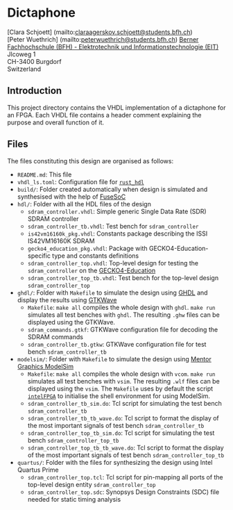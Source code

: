 # Dictaphone

[Clara Schjoett] (mailto:claraagerskov.schjoett@students.bfh.ch)   
[Peter Wuethrich] (mailto:peterwuethrich@students.bfh.ch)
[Berner Fachhochschule (BFH) - Elektrotechnik und Informationstechnologie (EIT)](https://ti.bfh.ch/elektro)  
Jlcoweg 1  
CH-3400 Burgdorf  
Switzerland


## Introduction

This project directory contains the VHDL implementation of a 
dictaphone for an FPGA.
Each VHDL file contains a header comment explaining the purpose and overall
function of it.


## Files

The files constituting this design are organised as follows:

* `README.md`: This file
* `vhdl_ls.toml`: Configuration file for [`rust_hdl`][rusthdl]
* `build/`: Folder created automatically when design is simulated and
  synthesised with the help of [FuseSoC][fusesoc]
* `hdl/`: Folder with all the HDL files of the design
  * `sdram_controller.vhdl`: Simple generic Single Data Rate (SDR)
    SDRAM controller
  * `sdram_controller_tb.vhdl`: Test bench for `sdram_controller`
  * `is42vm16160k_pkg.vhdl`: Constants package describing the ISSI
    IS42VM16160K SDRAM
  * `gecko4_education_pkg.vhdl`: Package with
    GECKO4-Education-specific type and constants definitions
  * `sdram_controller_top.vhdl`: Top-level design for testing the
    `sdram_controller` on the [GECKO4-Education][gecko4edu]
  * `sdram_controller_top_tb.vhdl`: Test bench for the top-level
    design `sdram_controller_top`
* `ghdl/`: Folder with `Makefile` to simulate the design using
  [GHDL][ghdl] and display the results using [GTKWave][gtkwave]
   * `Makefile`: `make all` compiles the whole design with
     `ghdl`. `make run` simulates all test benches with `ghdl`. The
     resulting `.ghw` files can be displayed using the GTKWave.
   * `sdram_commands.gtkf`: GTKWave configuration file for decoding
     the SDRAM commands
   * `sdram_controller_tb.gtkw`: GTKWave configuration file for test
     bench `sdram_controller_tb`
* `modelsim/`: Folder with `Makefile` to simulate the design using
  [Mentor Graphics ModelSim][modelsim]
  * `Makefile`: `make all` compiles the whole design with
    `vcom`. `make run` simulates all test benches with `vsim`. The
    resulting `.wlf` files can be displayed using the `vsim`. The
    `Makefile` uses by default the script
    [`intelFPGA`](https://www.microlab.ti.bfh.ch/wiki/huce:microlab:tools:linux-client:intel_quartus_prime_lite)
    to initialise the shell environment for using ModelSim.
  * `sdram_controller_tb_sim.do`: Tcl script for simulating the test
    bench `sdram_controller_tb`
  * `sdram_controller_tb_tb_wave.do`: Tcl script to format the display
    of the most important signals of test bench `sdram_controller_tb`
  * `sdram_controller_top_tb_sim.do`: Tcl script for simulating the
    test bench `sdram_controller_top_tb`
  * `sdram_controller_top_tb_tb_wave.do`: Tcl script to format the
    display of the most important signals of test bench
    `sdram_controller_top_tb`
* `quartus/`: Folder with the files for synthesizing the design using
  Intel Quartus Prime
  * `sdram_controller_top.tcl`: Tcl script for pin-mapping all ports
    of the top-level design entity `sdram_controller_top`
  * `sdram_controller_top.sdc`: Synopsys Design Constraints (SDC) file
    needed for static timing analysis

[^1]: ISSI: ["IS42/45SM/RM/VM16160K 4M x 16Bits x 4Banks Mobile
    Synchronous
    DRAM"](http://www.issi.com/WW/pdf/42-45SM-RM-VM16160K.pdf), data
    sheet, Rev. B1, Integrated Silicon Solution, Inc., March 2015, URL
    last visited 2019-05-27.

[^2]: Intel: ["SDRAM Controller Core with Avalon
    interface"](https://www.intel.com/content/www/us/en/programmable/documentation/sfo1400787952932.html#iga1401314928585)
    in the "Embedded Peripherals IP User Guide". UG-01085, 2019-04-01,
    URL last visited 2019-05-27.

[^3]: Mike Field: ["SDRAM Memory
    Controller"](http://hamsterworks.co.nz/mediawiki/index.php/SDRAM_Memory_Controller),
    2013-10-15, URL last visited 2019-05-27.

[^4]: Mike Field: ["Simple SDRAM
    Controller"](http://hamsterworks.co.nz/mediawiki/index.php/Simple_SDRAM_Controller),
    2014-09-13, URL last visited 2019-05-27.


[fusesoc]: https://github.com/olofk/fusesoc "FuseSoC: A package manager and a set of build tools for FPGA/ASIC development"

[gecko4edu]: https://gecko-wiki.ti.bfh.ch/geck4education:start "GECKO4-Education: FPGA board based on an Altera Cyclone IV FPGA used at BFH in the first two years of Bachelor studies"

[ghdl]: https://github.com/ghdl/ghdl "Free VHDL simulator implemented in Ada"

[gtkwave]: http://gtkwave.sourceforge.net/ "GTKWave: A fully featured GTK+-based wave viewer"

[modelsim]: http://fpgasoftware.intel.com/18.1/?edition=lite "ModelSim-Intel FPGA Starter Edition provided as part of Intel Quartus Prime Lite Edition, version 18.1, released September 2018"

[quartusprimelite]: http://fpgasoftware.intel.com/18.1/?edition=lite "Intel Quartus Prime Lite Edition, version 18.1, released September 2018"

[rusthdl]: https://github.com/kraigher/rust_hdl "`rust_hdl`: A collection of HDL-related tools written in Rust providing a VHDL parser and VHDL Language Server"
